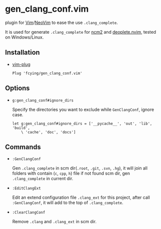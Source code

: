 # gen_clang_conf.vim

plugin for [Vim](https://github.com/vim/vim)/[NeoVim](https://github.com/neovim/neovim) to ease the use `.clang_complete`.</br>

It is used for generate `.clang_complete` for [ncm2](https://github.com/ncm2/ncm2) and [deoplete.nvim](https://github.com/Shougo/deoplete.nvim), tested on Windows/Linux. </br>

## Installation
* [vim-plug](https://github.com/junegunn/vim-plug)

    `Plug 'fcying/gen_clang_conf.vim'`

## Options
* `g:gen_clang_conf#ignore_dirs`

    Specify the directories you want to exclude while `GenClangConf`, ignore case.
    ```vim
    let g:gen_clang_conf#ignore_dirs = ['__pycache__', 'out', 'lib', 'build', 
        \ 'cache', 'doc', 'docs']
    ```

## Commands
* `:GenClangConf`  

    Gen `.clang_complete` in scm dir(`.root`, `.git`, `.svn`, `.hg`), it will join all folders with contain (`c`, `cpp`, `h`) file
    if not found scm dir, gen `.clang_complete` in current dir.

* `:EditClangExt`  

    Edit an extend configuration file `.clang_ext` for this project, after call `:GenClangConf`, it will 
    add to the top of `.clang_complete`.

* `:ClearClangConf`  

    Remove `.clang` and `.clang_ext` in scm dir.
